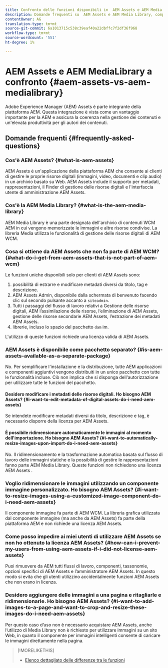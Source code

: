 ```yaml
---
title: Confronto delle funzioni disponibili in  AEM Assets e AEM Media Library
description: Domande frequenti su  AEM Assets e AEM Media Library, comprese le differenze.
contentOwner: AG
translation-type: tm+mt
source-git-commit: 6a1013715c538c39eaf40a22dbffc7f2df36f968
workflow-type: tm+mt
source-wordcount: '551'
ht-degree: 1%

---
```



# AEM Assets e AEM MediaLibrary a confronto {#aem-assets-vs-aem-medialibrary}

Adobe Experience Manager (AEM) Assets è parte integrante della piattaforma AEM. Questa integrazione è vista come un vantaggio importante per la AEM e assicura la coerenza nella gestione dei contenuti e un&#39;elevata produttività per gli autori dei contenuti.

## Domande frequenti {#frequently-asked-questions}

### Cos&#39;è  AEM Assets? {#what-is-aem-assets}

 AEM Assets è un&#39;applicazione della piattaforma AEM che consente ai clienti di gestire le proprie risorse digitali (immagini, video, documenti e clip audio) in un archivio basato su Web.  AEM Assets include il supporto per metadati, rappresentazioni, il Finder di gestione delle risorse digitali e l&#39;interfaccia utente  di amministrazione AEM Assets.

### Cos&#39;è la AEM Media Library? {#what-is-the-aem-media-library}

AEM Media Library è una parte designata dell&#39;archivio di contenuti WCM AEM in cui vengono memorizzate le immagini e altre risorse condivise. La libreria Media utilizza le funzionalità di gestione delle risorse digitali di AEM WCM.

### Cosa si ottiene da  AEM Assets che non fa parte di AEM WCM? {#what-do-i-get-from-aem-assets-that-is-not-part-of-aem-wcm}

Le funzioni uniche disponibili solo per  clienti di AEM Assets sono:

1. possibilità di estrarre e modificare metadati diversi da titolo, tag e descrizione.
1.  AEM Assets Admin, disponibile dalla schermata di benvenuto facendo clic sul secondo pulsante accanto a `siteadmin`.
1. Tutti i passaggi del flusso di lavoro relativi a Gestione delle risorse digitali, AEM l’assimilazione delle risorse,  l’eliminazione di AEM Assets,  gestione delle risorse secondarie AEM Assets,  l’estrazione dei metadati AEM Assets.
1. librerie, incluso lo spazio del pacchetto `dam` im.

L&#39;utilizzo di queste funzioni richiede una licenza valida di  AEM Assets.

###  AEM Assets è disponibile come pacchetto separato? {#is-aem-assets-available-as-a-separate-package}

No. Per semplificare l&#39;installazione e la distribuzione, tutte AEM applicazioni e componenti aggiuntivi vengono distribuiti in un unico pacchetto con tutte le funzionalità incluse. Ciò non implica che si disponga dell&#39;autorizzazione per utilizzare tutte le funzioni del pacchetto.

#### Desidero modificare i metadati delle risorse digitali. Ho bisogno  AEM Assets? {#i-want-to-edit-metadata-of-digital-assets-do-i-need-aem-assets}

Se intendete modificare metadati diversi da titolo, descrizione e tag, è necessario disporre della licenza per  AEM Assets.

#### È possibile ridimensionare automaticamente le immagini al momento dell&#39;importazione. Ho bisogno  AEM Assets? {#i-want-to-automatically-resize-images-upon-import-do-i-need-aem-assets}

No. Il ridimensionamento e la trasformazione automatica basata sul flusso di lavoro delle immagini statiche e la possibilità di gestire le rappresentazioni fanno parte AEM Media Library. Queste funzioni non richiedono una licenza AEM Assets .

### Voglio ridimensionare le immagini utilizzando un componente immagine personalizzato. Ho bisogno  AEM Assets? {#i-want-to-resize-images-using-a-customized-image-component-do-i-need-aem-assets}

Il componente immagine fa parte di AEM WCM. La libreria grafica utilizzata dal componente immagine (ma anche da  AEM Assets) fa parte della piattaforma AEM e non richiede una licenza  AEM Assets.

### Come posso impedire ai miei utenti di utilizzare  AEM Assets se non ho ottenuto la licenza  AEM Assets? {#how-can-i-prevent-my-users-from-using-aem-assets-if-i-did-not-license-aem-assets}

Puoi rimuovere da AEM tutti  flussi di lavoro, componenti, tassonomie, opzioni specifici di AEM Assets e l’amministratore  AEM Assets. In questo modo si evita che gli utenti utilizzino accidentalmente  funzioni AEM Assets che non erano in licenza.

### Desidero aggiungere delle immagini a una pagina e ritagliarle e ridimensionarle. Ho bisogno  AEM Assets? {#i-want-to-add-images-to-a-page-and-want-to-crop-and-resize-these-images-do-i-need-aem-assets}

Per questo caso d’uso non è necessario acquistare  AEM Assets, anche l’utilizzo di Media Library non è richiesto per utilizzare immagini su un sito Web, in quanto il componente per immagini intelligenti consente di caricare le immagini direttamente nella pagina.

>[!MORELIKETHIS]
>
>* [Elenco dettagliato delle differenze tra le funzioni](https://docs.adobe.com/content/help/en/experience-manager-65/assets/administer/medialibrary.html#listoffeatures)

